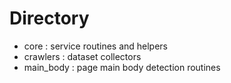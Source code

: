 # Directory

 - core : service routines and helpers
 - crawlers : dataset collectors
 - main_body : page main body detection routines
